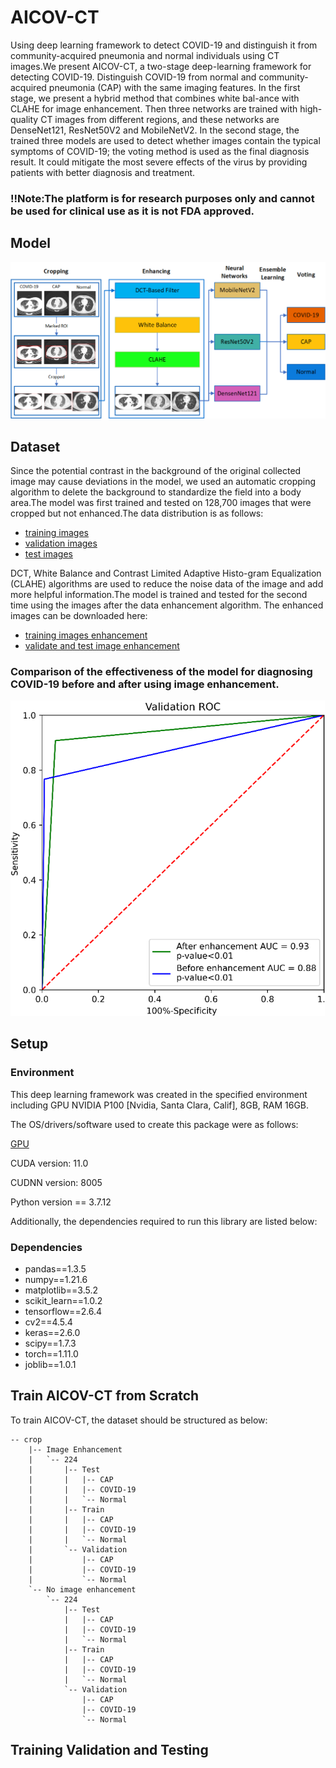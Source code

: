 # AICOV-CT

Using deep learning framework to detect COVID-19 and distinguish it from community-acquired pneumonia and normal individuals using CT images.We present AICOV-CT, a two-stage deep-learning framework for detecting COVID-19. Distinguish COVID-19 from normal and community-acquired pneumonia (CAP) with the same imaging features. In the first stage, we present a hybrid method that combines white bal-ance with CLAHE for image enhancement. Then three networks are trained with high-quality CT images from different regions, and these networks are DenseNet121, ResNet50V2 and MobileNetV2. In the second stage, the trained three models are used to detect whether images contain the typical symptoms of COVID-19; the voting method is used as the final diagnosis result. It could mitigate the most severe effects of the virus by providing patients with better diagnosis and treatment.
### !!Note:The platform is for research purposes only and cannot be used for clinical use as it is not FDA approved.
## Model

![image](https://github.com/ren682/AICOV-CT/blob/main/img/Model.png)
## Dataset

Since the potential contrast in the background of the original collected image may cause deviations in the model, we used an automatic cropping algorithm to delete the background to standardize the field into a body area.The model was first trained and tested on 128,700 images that were cropped but not enhanced.The data distribution is as follows:
* [training images](https://www.kaggle.com/datasets/ironman3537/train-no-enhanced)
* [validation images](https://www.kaggle.com/datasets/ironman3537/val-no-enhanced)
* [test images](https://www.kaggle.com/datasets/ironman3537/test-no-enhanced)

DCT, White Balance and Contrast Limited Adaptive Histo-gram Equalization (CLAHE) algorithms are used to reduce the noise data of the image and add more helpful information.The model is trained and tested for the second time using the images after the data enhancement algorithm. The enhanced images can be downloaded here:
* [training images enhancement](https://www.kaggle.com/datasets/ironman3537/train-images-enhanced)
* [validate and test image enhancement](https://www.kaggle.com/datasets/ironman3537/val-test-images)

### Comparison of the effectiveness of the model for diagnosing COVID-19 before and after using image enhancement.

   ![image](https://github.com/ren682/AICOV-CT/blob/main/img/Comparison%20of%20COVID-19%20diagnosis%20using%20data%20enhancement%20algorithms.png)

## Setup

### Environment

This deep learning framework was created in the specified environment including GPU NVIDIA P100 [Nvidia, Santa Clara, Calif], 8GB, RAM 16GB.

The OS/drivers/software used to create this package were as follows:

[GPU](https://www.kaggle.com/)

CUDA version: 11.0

CUDNN version: 8005

Python version == 3.7.12

Additionally, the dependencies required to run this library are listed below:

### Dependencies

* pandas==1.3.5
* numpy==1.21.6
* matplotlib==3.5.2
* scikit_learn==1.0.2
* tensorflow==2.6.4
* cv2==4.5.4
* keras==2.6.0
* scipy==1.7.3
* torch==1.11.0
* joblib==1.0.1
## Train AICOV-CT from Scratch
To train AICOV-CT, the dataset should be structured as below:
```
-- crop
    |-- Image Enhancement
    |   `-- 224
    |       |-- Test
    |       |   |-- CAP
    |       |   |-- COVID-19
    |       |   `-- Normal
    |       |-- Train
    |       |   |-- CAP
    |       |   |-- COVID-19
    |       |   `-- Normal
    |       `-- Validation
    |           |-- CAP
    |           |-- COVID-19
    |           `-- Normal
    `-- No image enhancement
        `-- 224
            |-- Test
            |   |-- CAP
            |   |-- COVID-19
            |   `-- Normal
            |-- Train
            |   |-- CAP
            |   |-- COVID-19
            |   `-- Normal
            `-- Validation
                |-- CAP
                |-- COVID-19
                `-- Normal

```
## Training Validation and Testing


